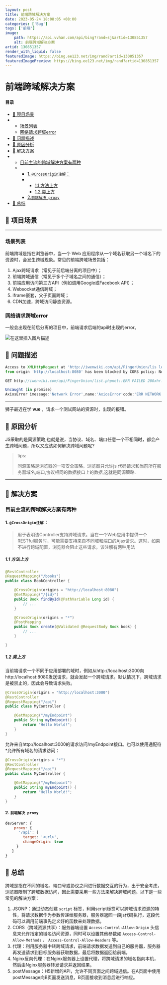 ```yaml
---
layout: post
title: 前端跨域解决方案
date: 2023-05-24 18:08:05 +08:00
categories: ['Bug']
tags: ['前端']
image:
    path: https://api.vvhan.com/api/bing?rand=sj&artid=130851357
    alt: 前端跨域解决方案
artid: 130851357
render_with_liquid: false
featuredImage: https://bing.ee123.net/img/rand?artid=130851357
featuredImagePreview: https://bing.ee123.net/img/rand?artid=130851357
---
```


# 前端跨域解决方案

#### 目录

* [🦁 项目场景](#__1)
* + [场景列表](#_3)
  + [网络请求跨域error](#error_12)
* [🦁 问题描述](#__17)
* [🦁 原因分析](#__33)
* [🦁 解决方案](#__40)
* + [目前主流的跨域解决方案有两种](#_41)
  + - [1. `@CrossOrigin注解`：](#1_CrossOrigin_42)
    - * [1.1 方法上方](#11__45)
      * [1.2 类上方](#12__65)
    - [2.`前端解决 proxy`](#2_proxy_92)
* [🦁 总结](#__105)

## 🦁 项目场景

---

### 场景列表

前端跨域是指在浏览器中，当一个 Web 应用程序从一个域名获取另一个域名下的资源时，会发生跨域现象。常见的前端跨域场景包括：

1. Ajax跨域请求（常见于前后端分离的项目中）；
2. 前端跨域通信（常见于多个子域名之间的通信）；
3. 前端应用访问第三方API（例如调用Google或Facebook API）；
4. Websocket通信跨域；
5. iframe嵌套，父子页面跨域；
6. CDN加速，跨域访问静态资源。

### 网络请求跨域error

一般会出现在前后分离的项目中，前端请求后端的api时出现的error。
  
![在这里插入图片描述](https://i-blog.csdnimg.cn/blog_migrate/845da66e5cf4fd042a6d58bd73702a82.png)

## 🦁 问题描述

```js
Access to XMLHttpRequest at 'http://iwenwiki.com/api/FingerUnion/lis localhost/:1t.php'
from origin 'http://localhost:8080' has been blocked by CORS policy: No'Access-Control-Allow-Origin' header is present on the requested resource.

```

```js
GET http://iwenwiki.com/api/FingerUnion/list.phpnet::ERR FAILED 200xhr.js?66c5:220

```

```js
Uncaught (in promise)
AxiosError imessage:'Network Error',name:'AxiosError'code:'ERR NETWORK'，Config: [...}, request: XMLHttpRequest, ...]

```

---

狮子最近在学
**vue**
，请求一个测试网站的资源时，出现的报错。

## 🦁 原因分析

JS采取的是同源策略,也就是说，当协议、域名、端口任意一个不相同时，都会产生跨域问题，所以又应该如何解决跨域问题呢?

> tips:
>   
> 同源策略是浏览器的一项安全策略，浏览器只允许js 代码请求和当前所在服务器域名,端口,协议相同的数据接口上的数据,这就是同源策略.

---

## 🦁 解决方案

### 目前主流的跨域解决方案有两种

#### 1. `@CrossOrigin注解` ：

> 用于表明该Controller支持跨域请求。当在一个Web应用中提供一个RESTful服务时，可能需要支持来自不同域和端口的Ajax请求。这时，如果不进行跨域配置，浏览器会阻止这些请求。该注解有两种用法

##### 1.1 方法上方

```java
@RestController
@RequestMapping("/books")
public class BookController {

    @CrossOrigin(origins = "http://localhost:8080")
    @GetMapping("/{id}")
    public Book findById(@PathVariable Long id) {
        // ...
    }

    @CrossOrigin(origins = "*")
    @PostMapping
    public Book create(@Validated @RequestBody Book book) {
        // ...
    }

}

```

##### 1.2 类上方

当前端请求一个不同于应用部署的域时，例如从http://localhost:3000向http://localhost:8080发送请求，就会发起一个跨域请求。默认情况下，跨域请求是被禁止的，因此会导致请求失败。

```java
@CrossOrigin(origins = "http://localhost:3000")
@RestController
@RequestMapping("/api")
public class MyController {

    @GetMapping("/myEndpoint")
    public String myEndpoint() {
        return "Hello World!";
    }
}

```

允许来自http://localhost:3000的请求访问/myEndpoint接口。也可以使用通配符\*允许所有域名的请求访问：

```java
@CrossOrigin(origins = "*")
@RestController
@RequestMapping("/api")
public class MyController {

    @GetMapping("/myEndpoint")
    public String myEndpoint() {
        return "Hello World!";
    }
}

```

#### 2. `前端解决 proxy`

```js
devServer: {
    proxy: {
      '/api': {
        target: '<url>',
        changeOrigin: true
     }
   }
}

```

## 🦁 总结

跨域是指在不同的域名、端口号或协议之间进行数据交互的行为，出于安全考虑，浏览器限制了跨域数据访问，因此需要采用一些方法来解决跨域问题。以下是一些常见的解决方案：

1. JSONP：通过动态创建
   `script`
   标签，利用script标签可以跨域请求资源的特性，将请求数据作为参数传递给服务器，服务器返回一段js代码执行，这段代码可以调用前端事先定义好的函数来处理数据。
2. CORS（跨域资源共享）：服务器端设置
   `Access-Control-Allow-Origin`
   头信息来允许指定的域名访问资源，同时可以设置其他参数如
   `Access-Control-Allow-Methods`
   、
   `Access-Control-Allow-Headers`
   等。
3. 代理：利用服务器中转跨域请求，前端请求数据发送到自己的服务器，服务器再发送请求到目标服务器获取数据，最后将数据返回给前端。
4. Nginx反向代理：在Nginx服务器上设置代理，将跨域请求的域名指向本机，然后由Nginx服务器转发请求并返回结果。
5. postMessage：H5新增的API，允许不同页面之间跨域通信。在A页面中使用postMessage向B页面发送消息，B页面接收到消息后进行响应。